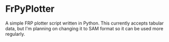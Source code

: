# FrPyPlotter
A simple FRP plotter script written in Python. This currently accepts tabular data, but I'm planning on changing it to SAM format so 
it can be used more regularly.
